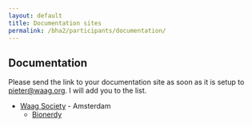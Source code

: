 ```yaml
---
layout: default
title: Documentation sites
permalink: /bha2/participants/documentation/
---
```


## Documentation

Please send the link to your documentation site as soon as it is setup to pieter@waag.org. I will add you to the list.

* [Waag Society](http://www.waag.org) - Amsterdam
  * [Bionerdy](http://bionerdy.github.io)
